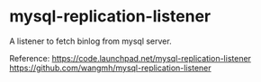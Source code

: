 mysql-replication-listener
=========================

A listener to fetch binlog from mysql server.

Reference:
https://code.launchpad.net/mysql-replication-listener
https://github.com/wangmh/mysql-replication-listener
